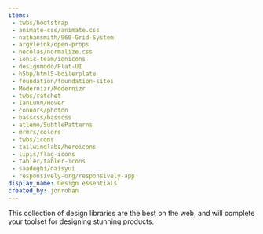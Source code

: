 ```yaml
---
items:
 - twbs/bootstrap
 - animate-css/animate.css
 - nathansmith/960-Grid-System
 - argyleink/open-props
 - necolas/normalize.css
 - ionic-team/ionicons
 - designmodo/Flat-UI
 - h5bp/html5-boilerplate
 - foundation/foundation-sites
 - Modernizr/Modernizr
 - twbs/ratchet
 - IanLunn/Hover
 - connors/photon
 - basscss/basscss
 - atlemo/SubtlePatterns
 - mrmrs/colors
 - twbs/icons
 - tailwindlabs/heroicons
 - lipis/flag-icons
 - tabler/tabler-icons
 - saadeghi/daisyui
 - responsively-org/responsively-app
display_name: Design essentials
created_by: jonrohan
---
```

This collection of design libraries are the best on the web, and will complete your toolset for designing stunning products.
